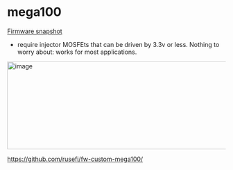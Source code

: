 # mega100

[Firmware snapshot](https://rusefi.com/build_server/rusefi_bundle_mega100.zip)

* require injector MOSFEts that can be driven by 3.3v or less. Nothing to worry about: works for most applications.

<img width="559" height="203" alt="image" src="https://github.com/user-attachments/assets/cadba1f9-bc89-41d2-bd09-2bebb97c2fd5" />

https://github.com/rusefi/fw-custom-mega100/
